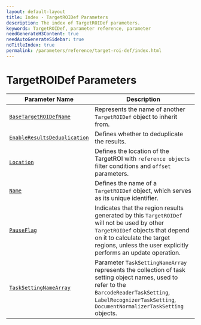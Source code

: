 ```yaml
---
layout: default-layout
title: Index - TargetROIDef Parameters
description: The index of TargetROIDef parameters.
keywords: TargetROIDef, parameter reference, parameter
needGenerateH3Content: true
needAutoGenerateSidebar: true
noTitleIndex: true
permalink: /parameters/reference/target-roi-def/index.html
---
```


# TargetROIDef Parameters

| Parameter Name  | Description |
| --------------- | ----------- |
| [`BaseTargetROIDefName`](base-target-roidef-name.md) | Represents the name of another `TargetROIDef` object to inherit from. |
| [`EnableResultsDeduplication`](enable-results-deduplication.md) | Defines whether to deduplicate the results. |
| [`Location`](location.md) | Defines the location of the TargetROI with `reference objects` filter conditions and `offset` parameters. |
| [`Name`](name.md) | Defines the name of a `TargetROIDef` object, which serves as its unique identifier. |
| [`PauseFlag`](pause-flag.md) | Indicates that the region results generated by this `TargetROIDef` will not be used by other `TargetROIDef` objects that depend on it to calculate the target regions, unless the user explicitly performs an update operation. |
| [`TaskSettingNameArray`](task-setting-name-array.md) | Parameter `TaskSettingNameArray` represents the collection of task setting object names, used to refer to the `BarcodeReaderTaskSetting`, `LabelRecognizerTaskSetting`, `DocumentNormalizerTaskSetting` objects. |
